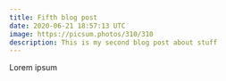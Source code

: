 ```yaml
---
title: Fifth blog post
date: 2020-06-21 18:57:13 UTC
image: https://picsum.photos/310/310
description: This is my second blog post about stuff
---
```


Lorem ipsum
